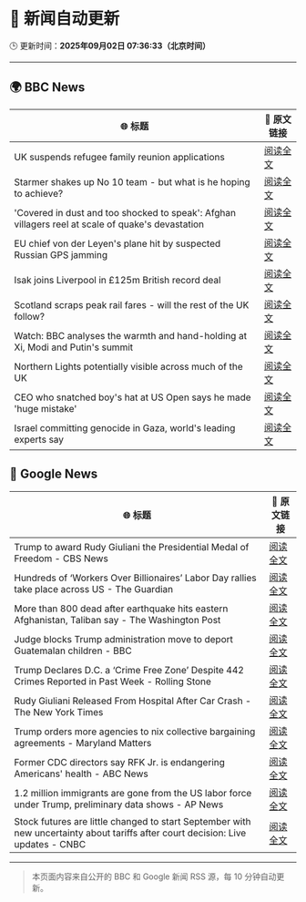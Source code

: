 # 🧠 新闻自动更新

🕒 更新时间：**2025年09月02日 07:36:33（北京时间）**

---

## 🌍 BBC News

| 🌐 标题 | 🔗 原文链接 |
|--------|-------------|
| UK suspends refugee family reunion applications | [阅读全文](https://www.bbc.com/news/articles/c626p66d6jxo?at_medium=RSS&at_campaign=rss) |
| Starmer shakes up No 10 team - but what is he hoping to achieve? | [阅读全文](https://www.bbc.com/news/articles/cd0d195md5eo?at_medium=RSS&at_campaign=rss) |
| 'Covered in dust and too shocked to speak': Afghan villagers reel at scale of quake's devastation | [阅读全文](https://www.bbc.com/news/articles/cm2vm2r6dzdo?at_medium=RSS&at_campaign=rss) |
| EU chief von der Leyen's plane hit by suspected Russian GPS jamming | [阅读全文](https://www.bbc.com/news/articles/c9d07z1439zo?at_medium=RSS&at_campaign=rss) |
| Isak joins Liverpool in £125m British record deal | [阅读全文](https://www.bbc.com/sport/football/articles/cly4my21lz7o?at_medium=RSS&at_campaign=rss) |
| Scotland scraps peak rail fares - will the rest of the UK follow? | [阅读全文](https://www.bbc.com/news/articles/czxp9zl0k90o?at_medium=RSS&at_campaign=rss) |
| Watch: BBC analyses the warmth and hand-holding at Xi, Modi and Putin's summit | [阅读全文](https://www.bbc.com/news/videos/cn0r02zgjj4o?at_medium=RSS&at_campaign=rss) |
| Northern Lights potentially visible across much of the UK | [阅读全文](https://www.bbc.com/news/articles/c5yey8l59p1o?at_medium=RSS&at_campaign=rss) |
| CEO who snatched boy's hat at US Open says he made 'huge mistake' | [阅读全文](https://www.bbc.com/news/articles/ce93klk0jpzo?at_medium=RSS&at_campaign=rss) |
| Israel committing genocide in Gaza, world's leading experts say | [阅读全文](https://www.bbc.com/news/articles/cde3eyzdr63o?at_medium=RSS&at_campaign=rss) |

## 📰 Google News

| 🌐 标题 | 🔗 原文链接 |
|--------|-------------|
| Trump to award Rudy Giuliani the Presidential Medal of Freedom - CBS News | [阅读全文](https://news.google.com/rss/articles/CBMihgFBVV95cUxNR3k3TUhJZFNqS0JFN2pMZndPazhmZkdtZ1F5RzhaMmZMQmc4UUotN2ZQRGF4ZzhOTG9kUU0xazlIZEhPWVBoVk9taXNmV0N2RnZwdTl4Y3pCSXp0S3l3bXV2RXhIUEs4anNPb09qYzVlZ181aDFyUkNEejIxYmpvWWI1d3Jyd9IBiwFBVV95cUxNMmh1dGR0YW1YV0pSbElFeXdUWUh0Y0dqdUZibUluN1JPY212VTFjdEJ2YUdDdGg1alVLWkROdzJnMlBESHhtMkhYSF9PT3JvOTZLNmo0N2d0SUVpNXlqQlVOdmFtcnJBQmsyaU9Ed1ZsUjdPU3F1SS1RVGZZZ3E2SExOX2FZMXNjZG1Z?oc=5) |
| Hundreds of ‘Workers Over Billionaires’ Labor Day rallies take place across US - The Guardian | [阅读全文](https://news.google.com/rss/articles/CBMilgFBVV95cUxOYmptcU1FTjFYVnE3U3p1T0FfeENuM0hqU1FKQmRhb1Z6N3U0aDRMZC1HT2hGYnJENFV2WW5SNDhlOGM1YnhfWW5DNmh5MGNTcURnQUlaQ0Q3bWM3NHZ3UjgxLWRMVURyamtTMkEwZmQ1N01pLVdyTk5GSHRnRW9kVGVRbi1rZU1BZ0gtZm1oVW13M2ZEWVE?oc=5) |
| More than 800 dead after earthquake hits eastern Afghanistan, Taliban say - The Washington Post | [阅读全文](https://news.google.com/rss/articles/CBMiigFBVV95cUxNdml0NTAyWWJMMEpwaW5sMk40MGM0ZDN4RTU0MnM0U0lPc0JhLW1TcnRuZXJyRG91ekdyWGZycUlsNWgzdHJuWG55RUNNVEFBYkhZXy10MzJSVjVDREd3LWlubmRVbFhkbUVwUmRWazFOVWVkN3B6b1JVSkVNWWlPc1ZNeVltQU42T3c?oc=5) |
| Judge blocks Trump administration move to deport Guatemalan children - BBC | [阅读全文](https://news.google.com/rss/articles/CBMiWkFVX3lxTE1BVWxLaEZuc0NkNHhBdE9LbFJSU1lxNTNBT0hjYjVpNXE0cWVLQlRoQWN1a0dXWndob3ZSR2JGMVNIUUZZLVNoZVFyc0ZFbUY3b3F3Q3UtX0s1QdIBX0FVX3lxTE1SLWVtT0kzWU9kQ3lOWE9wMnBJLW9iZXc0X01YS3JId0E4OS1zanlQYjA3UXg4aDJpRE42cEdVMVpRMDJwNHNTdVh1NXZoQzdhVWJRS3VFSXhHa2FOX2VF?oc=5) |
| Trump Declares D.C. a ‘Crime Free Zone’ Despite 442 Crimes Reported in Past Week - Rolling Stone | [阅读全文](https://news.google.com/rss/articles/CBMiowFBVV95cUxQb1lFWXNsV0pTcmJrbWVLZVM2ei1PLV8ycDFaVnRqMGhlY3pXY3NwZnkxU0xEUkxIODFLNk9UZ3VnMVFrN0lkNG0zOVlSUDhzMmEtS0hVVmxWOTdBUWNEQl9idU9QY3ExSUI1aGdzU3NIT0VGNVhTQV81RkFOWkhlSE1kcWlFM25DMVBLZWdaRDBzZFF4OXo2RWc0MnhHVHM5blFv?oc=5) |
| Rudy Giuliani Released From Hospital After Car Crash - The New York Times | [阅读全文](https://news.google.com/rss/articles/CBMiiAFBVV95cUxNb3RsbFNzQmx4SS1FT2doT09UOEkyc3ZtWDdLdnFaVlNRRnIzNVd6Qy1acDZSLWtEZHlXOEtsT0I1WTVxTEdlTTF5MzItRkJYeDhmejk1YjJfWnAtdnUtYVZud1AtNDBHdWd2cWQyX3h6RU9rd2V6cldUd0tVUEt6TDZINGItQjV6?oc=5) |
| Trump orders more agencies to nix collective bargaining agreements - Maryland Matters | [阅读全文](https://news.google.com/rss/articles/CBMiqgFBVV95cUxNcXJ4ckhQOEJZdGlwMEhnNVVQWndic0dDc05yUlRLaGVoRERVRnZwaG5BNXRUanEtbjhLcXIzMzVGQUx6VGJ2ZFlBTUhFZjNoeDJwX0k3aW9sd1Q4TmMwbXFnYzVNOHVteVUtUGV5MElmcUtqd3RiVTVObUoyOHk1ZG9pTm5oT0FnTG5IVUdpVUFvTTNjV1gzM3hIOFVUT01SUW5OWlRWcXdnZw?oc=5) |
| Former CDC directors say RFK Jr. is endangering Americans' health - ABC News | [阅读全文](https://news.google.com/rss/articles/CBMiqAFBVV95cUxNbHBwdGF5dExucmVLVjBubldhcnQ4NXJIMWhaWUJUMFpxSmFxellMNkg4dG9LTHZxWTIwTmlMVEhnekR0bzRNUlJFYlBRYVl3S2hLenBkdkpiWi14YUQ5VlBVVUhmMF9hZkFWdVdVWnY0N0ZvWE9vd1c4N0R4dTlnVmpMQzRaUllDbHBVSThGanRmbEtKZHpQdWFfWldNM0lpOHNHU0N3V2zSAa4BQVVfeXFMUExKYnRjUENMN1RfOUc0R2plc1J2T2RuVjFWR3A0V2I1Y3BNU0FGX1cxQkxnNU13ODU4QjZmUGR4ZExfdFZqWjlYRnRxX085UGMxMFZKTnIyVjBYT2ZCc3QwT2p2dWZ0VUxmeDVXYjNKZkc1cTlWeTl1aUVXUVEzNTJoYkxNRUh4eXZSeVRWNkk5a3NNbXpwd0hqb2RrT1lVUmdmQTJ1SmFwUWdCcURR?oc=5) |
| 1.2 million immigrants are gone from the US labor force under Trump, preliminary data shows - AP News | [阅读全文](https://news.google.com/rss/articles/CBMikAFBVV95cUxOdW5WOGVKaWhoZFFnQ2Nrd2JycTV1bkxkNUNIWEZRX3ZLWUFsanMtZWJzRlBxcnVndHhwODR2Tng5Z2JvLVZtSk95VEVDUWZNWjRrQVdlRERkaEx4R0Z3aDJPX3Vhcy10azdhTlltbFZCeVZJRHhrSXhveTFWSndoSDFXVVRGamwzcHRwRWtDMnA?oc=5) |
| Stock futures are little changed to start September with new uncertainty about tariffs after court decision: Live updates - CNBC | [阅读全文](https://news.google.com/rss/articles/CBMid0FVX3lxTE9KdDVBdFNUMk5nNEF2UnAyYWpySmNmTGk3WDJRc1VEWUhXNnd2OGlYcWdqeHJBbkxEbkVSMGVHSU15aTdTQzRHWGIzYmFEWHhFN1BNWklpZVdnYmNrTGhrNVY4Uk9TSEZQZGVMWmcxSFhlOGw1RTN30gF8QVVfeXFMUElFV0tQeUZtOTlNREU1RVk3OHRJeVd1NGtOUUtfZjhpR1lUN1hsUFA2LXNsZGg3eGlfcDV0ZlNvT3N2djFQeFpwc1VkeWFrR19NWF9zRlBkRldMT01mWG40emNldXlFaDA2NEl2amVJbmpCQjBLVFZ5RDJ5MQ?oc=5) |

---
> 本页面内容来自公开的 BBC 和 Google 新闻 RSS 源，每 10 分钟自动更新。